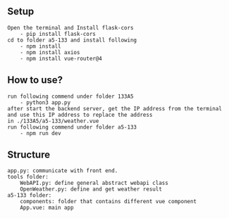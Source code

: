 ## Setup
    Open the terminal and Install flask-cors
        - pip install flask-cors
    cd to folder a5-133 and install following
        - npm install 
        - npm install axios
        - npm install vue-router@4
## How to use?
    run following commend under folder 133A5
        - python3 app.py
    after start the backend server, get the IP address from the terminal and use this IP address to replace the address
    in ./133A5/a5-133/weather.vue
    run following commend under folder a5-133
        - npm run dev
## Structure
    app.py: communicate with front end.
    tools folder:
        WebAPI.py: define general abstract webapi class
        OpenWeather.py: define and get weather result
    a5-133 folder:
        components: folder that contains different vue component
        App.vue: main app
        